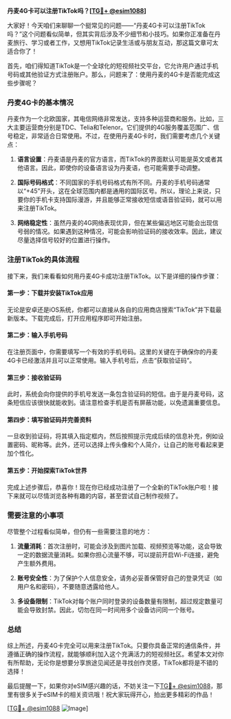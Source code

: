 **丹麦4G卡可以注册TikTok吗？[[TG💪+ @esim1088](https://t.me/s/esim1088)]**

大家好！今天咱们来聊聊一个挺常见的问题——“丹麦4G卡可以注册TikTok吗？”这个问题看似简单，但其实背后涉及不少细节和小技巧。如果你正准备在丹麦旅行、学习或者工作，又想用TikTok记录生活或与朋友互动，那这篇文章可太适合你了！

首先，咱们得知道TikTok是一个全球化的短视频社交平台，它允许用户通过手机号码或其他验证方式注册账户。那么，问题来了：使用丹麦的4G卡是否能完成这些步骤呢？

### 丹麦4G卡的基本情况

丹麦作为一个北欧国家，其电信网络非常发达，支持多种运营商和服务。比如，三大主要运营商分别是TDC、Telia和Telenor。它们提供的4G服务覆盖范围广、信号稳定，非常适合日常使用。不过，在使用丹麦4G卡时，我们需要考虑几个关键点：

1. **语言设置**：丹麦语是丹麦的官方语言，而TikTok的界面默认可能是英文或者其他语言。因此，即使你的设备语言设为丹麦语，也可能需要手动调整。
   
2. **国际号码格式**：不同国家的手机号码格式有所不同。丹麦的手机号码通常以“+45”开头，这在全球范围内都是通用的国际区号。所以，理论上来说，只要你的手机卡支持国际漫游，并且能够正常接收短信或语音验证码，就可以用来注册TikTok。

3. **网络稳定性**：虽然丹麦的4G网络表现优异，但在某些偏远地区可能会出现信号弱的情况。如果遇到这种情况，可能会影响验证码的接收效率。因此，建议尽量选择信号较好的位置进行操作。

### 注册TikTok的具体流程

接下来，我们来看看如何用丹麦4G卡成功注册TikTok。以下是详细的操作步骤：

#### 第一步：下载并安装TikTok应用
无论是安卓还是iOS系统，你都可以直接从各自的应用商店搜索“TikTok”并下载最新版本。下载完成后，打开应用程序即可开始注册。

#### 第二步：输入手机号码
在注册页面中，你需要填写一个有效的手机号码。这里的关键在于确保你的丹麦4G卡已经激活并且可以正常使用。输入手机号后，点击“获取验证码”。

#### 第三步：接收验证码
此时，系统会向你提供的手机号发送一条包含验证码的短信。由于是丹麦号码，这条短信应该很快就能收到。请注意检查手机是否有屏蔽功能，以免遗漏重要信息。

#### 第四步：填写验证码并完善资料
一旦收到验证码，将其填入指定框内，然后按照提示完成后续的信息补充，例如设置密码、昵称等。此外，还可以选择上传头像和个人简介，让自己的账号看起来更加个性化。

#### 第五步：开始探索TikTok世界
完成上述步骤后，恭喜你！现在你已经成功注册了一个全新的TikTok账户啦！接下来就可以尽情浏览各种有趣的内容，甚至尝试自己制作视频了。

### 需要注意的小事项

尽管整个过程看似简单，但仍有一些需要注意的地方：

1. **流量消耗**：首次注册时，可能会涉及到图片加载、视频预览等功能，这会导致一定的数据流量消耗。如果你担心流量不够，可以提前开启Wi-Fi连接，避免产生额外费用。

2. **账号安全性**：为了保护个人信息安全，请务必妥善保管好自己的登录凭证（如用户名和密码），不要随意透露给他人。

3. **多设备限制**：TikTok对每个账户同时登录的设备数量有限制，超过规定数量可能会导致封禁。因此，切勿在同一时间用多个设备访问同一个账号。

### 总结

综上所述，丹麦4G卡完全可以用来注册TikTok。只要你具备正常的通信条件，并遵循正确的操作流程，就能够顺利加入这个充满活力的短视频社区。希望本文对你有所帮助，无论你是想要分享旅途见闻还是寻找创作灵感，TikTok都将是不错的选择！

最后提醒一下，如果你对eSIM感兴趣的话，不妨关注一下[TG💪+ @esim1088](https://t.me/s/esim1088)，那里有很多关于eSIM卡的相关资讯哦！祝大家玩得开心，拍出更多精彩的作品！

[[TG💪+ @esim1088](https://t.me/s/esim1088) ![Image](https://i.postimg.cc/4NQfJmqS/Snipaste-2025-05-13-00-14-12.png)]